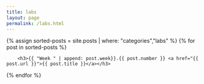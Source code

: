 ```yaml
---
title: labs
layout: page
permalink: /labs.html
---
```


<div class="posts">
    {% assign sorted-posts = site.posts | where: "categories","labs" %}
    {% for post in sorted-posts %}

        <h3>{{ "Week " | append: post.week}}.{{ post.number }} <a href="{{ post.url }}">{{ post.title }}</a></h3>

{% endfor %}
</div>

